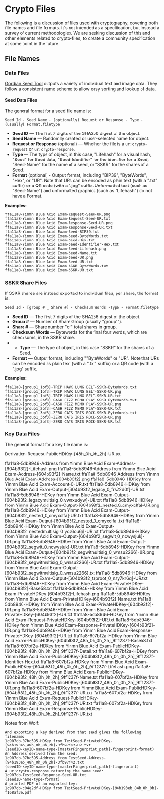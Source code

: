 # Crypto Files
The following is a discussion of files used with cryptography, covering both file names and file formats. It's not intended as a specification, but instead a survey of current methodologies. We are seeking discussion of this and other elements related to crypto-files, to create a community specification at some point in the future.
## File Names

### Data Files

[Gordian Seed Tool](https://github.com/BlockchainCommons/GordianSeedTool-iOS) outputs a variety of individual text and image data. They follow a consistent name scheme to allow easy sorting and lookup of data.

#### Seed Data Files
The general format for a seed file name is:

`Seed Id - Seed Name - (optionally) Request or Response - Type - (usually) Format.filetype`

* **Seed ID** — The first 7 digits of the SHA256 digest of the object.
* **Seed Name** — Randomlly created or user-selected name for object.
* **Request or Response** (optional) — Whether the file is a `ur:crypto-request` or `ur:crypto-response`.
* **Type** — The type of object, in this case, "Lifehash" for a visual hash, "Seed" for Seed data, "Seed-Identifier" for the identifier for a Seed, "Seed-Name" for the name of a seed, or "SSKR" for the shares of a Seed. 
* **Format** (optional) - Output format, including "BIP39", "ByteWords", "Hex", or "UR". Note that URs can be encoded as plain text (with a ".txt" suffix) or a QR code (with a ".jpg" suffix. Unformatted text (such as "Seed-Name") and unformatted graphics (such as "Lifehash") do not have a Format.

**Examples:**
```
ffa11a8-Yinmn Blue Acid Exam-Request-Seed-UR.png
ffa11a8-Yinmn Blue Acid Exam-Request-Seed-UR.txt
ffa11a8-Yinmn Blue Acid Exam-Response-Seed-UR.png
ffa11a8-Yinmn Blue Acid Exam-Response-Seed-UR.txt
ffa11a8-Yinmn Blue Acid Exam-Seed-BIP39.txt
ffa11a8-Yinmn Blue Acid Exam-Seed-ByteWords.txt
ffa11a8-Yinmn Blue Acid Exam-Seed-Hex.txt
ffa11a8-Yinmn Blue Acid Exam-Seed-Identifier-Hex.txt
ffa11a8-Yinmn Blue Acid Exam-Seed-Lifehash.png
ffa11a8-Yinmn Blue Acid Exam-Seed-Name.txt
ffa11a8-Yinmn Blue Acid Exam-Seed-UR.png
ffa11a8-Yinmn Blue Acid Exam-Seed-UR.txt
ffa11a8-Yinmn Blue Acid Exam-SSKR-ByteWords.txt
ffa11a8-Yinmn Blue Acid Exam-SSKR-UR.txt
```

### SSKR Share Files

If SSKR shares are instead exported to individual files, per share, the format is:

`Seed Id - [group # _ Share #] - Checksum Words -Type - Format.filetype`

* **Seed ID** — The first 7 digits of the SHA256 digest of the object.
* **Group #** — Number of Share Group (usually "group1").
* **Share #** — Share number "of" total shares in group.
* **Checksum Words** — Bytewords for the final four words, which are checksums, in the SSKR share.
* * **Type** — The type of object, in this case "SSKR" for the shares of a Seed. 
* **Format** — Output format, including ""ByteWords" or "UR". Note that URs can be encoded as plain text (with a ".txt" suffix) or a QR code (with a ".jpg" suffix.

**Examples:**
```
ffa11a8-[group1_1of3]-TRIP HAWK LUNG BELT-SSKR-ByteWords.txt
ffa11a8-[group1_1of3]-TRIP HAWK LUNG BELT-SSKR-UR.png
ffa11a8-[group1_1of3]-TRIP HAWK LUNG BELT-SSKR-UR.txt
ffa11a8-[group1_2of3]-CASH FIZZ MEMO PLAY-SSKR-ByteWords.txt
ffa11a8-[group1_2of3]-CASH FIZZ MEMO PLAY-SSKR-UR.png
ffa11a8-[group1_2of3]-CASH FIZZ MEMO PLAY-SSKR-UR.txt
ffa11a8-[group1_3of3]-ZERO CATS IRIS ROCK-SSKR-ByteWords.txt
ffa11a8-[group1_3of3]-ZERO CATS IRIS ROCK-SSKR-UR.png
ffa11a8-[group1_3of3]-ZERO CATS IRIS ROCK-SSKR-UR.txt
```
### Key Data Files

The general format for a key file name is:



Derivation-Request-PublicHDKey-[48h_0h_0h_2h]-UR.txt

ffa11a8-5db8946-Address from Yinmn Blue Acid Exam-Address-[604b93f2]-Lifehash.png
ffa11a8-5db8946-Address from Yinmn Blue Acid Exam-Address-[604b93f2]-Name.txt
ffa11a8-5db8946-Address from Yinmn Blue Acid Exam-Address-[604b93f2].png
ffa11a8-5db8946-HDKey from Yinmn Blue Acid Exam-Account-0-UR.txt
ffa11a8-5db8946-HDKey from Yinmn Blue Acid Exam-Output-[604b93f2_legacy_0_frs22d0f]-UR.txt
ffa11a8-5db8946-HDKey from Yinmn Blue Acid Exam-Output-[604b93f2_legacymultisig_0_vwnxudyw]-UR.txt
ffa11a8-5db8946-HDKey from Yinmn Blue Acid Exam-Output-[604b93f2_nested_0_cmyxclfa]-UR.png
ffa11a8-5db8946-HDKey from Yinmn Blue Acid Exam-Output-[604b93f2_nested_0_cmyxclfa]-UR.txt
ffa11a8-5db8946-HDKey from Yinmn Blue Acid Exam-Output-[604b93f2_nested_0_cmyxclfa].txt
ffa11a8-5db8946-HDKey from Yinmn Blue Acid Exam-Output-[604b93f2_nestedmultisig_0_ycs6cu6j]-UR.txt
ffa11a8-5db8946-HDKey from Yinmn Blue Acid Exam-Output-[604b93f2_segwit_0_ncwysjuk]-UR.png
ffa11a8-5db8946-HDKey from Yinmn Blue Acid Exam-Output-[604b93f2_segwit_0_ncwysjuk]-UR.txt
ffa11a8-5db8946-HDKey from Yinmn Blue Acid Exam-Output-[604b93f2_segwitmultisig_0_wmsu2266]-UR.png
ffa11a8-5db8946-HDKey from Yinmn Blue Acid Exam-Output-[604b93f2_segwitmultisig_0_wmsu2266]-UR.txt
ffa11a8-5db8946-HDKey from Yinmn Blue Acid Exam-Output-[604b93f2_segwitmultisig_0_wmsu2266].txt
ffa11a8-5db8946-HDKey from Yinmn Blue Acid Exam-Output-[604b93f2_taproot_0_nay7kr6q]-UR.txt
ffa11a8-5db8946-HDKey from Yinmn Blue Acid Exam-PrivateHDKey-[604b93f2]-Base58.txt
ffa11a8-5db8946-HDKey from Yinmn Blue Acid Exam-PrivateHDKey-[604b93f2]-Lifehash.png
ffa11a8-5db8946-HDKey from Yinmn Blue Acid Exam-PrivateHDKey-[604b93f2]-Name.txt
ffa11a8-5db8946-HDKey from Yinmn Blue Acid Exam-PrivateHDKey-[604b93f2]-UR.png
ffa11a8-5db8946-HDKey from Yinmn Blue Acid Exam-PrivateHDKey-[604b93f2]-UR.txt
ffa11a8-5db8946-HDKey from Yinmn Blue Acid Exam-Request-PrivateHDKey-[604b93f2]-UR.txt
ffa11a8-5db8946-HDKey from Yinmn Blue Acid Exam-Response-PrivateHDKey-[604b93f2]-UR.png
ffa11a8-5db8946-HDKey from Yinmn Blue Acid Exam-Response-PrivateHDKey-[604b93f2]-UR.txt
ffa11a8-607bf2a-HDKey from Yinmn Blue Acid Exam-PublicHDKey-[604b93f2_48h_0h_0h_2h]_9ff1237f-Base58.txt
ffa11a8-607bf2a-HDKey from Yinmn Blue Acid Exam-PublicHDKey-[604b93f2_48h_0h_0h_2h]_9ff1237f-Detail.txt
ffa11a8-607bf2a-HDKey from Yinmn Blue Acid Exam-PublicHDKey-[604b93f2_48h_0h_0h_2h]_9ff1237f-Identifier-Hex.txt
ffa11a8-607bf2a-HDKey from Yinmn Blue Acid Exam-PublicHDKey-[604b93f2_48h_0h_0h_2h]_9ff1237f-Lifehash.png
ffa11a8-607bf2a-HDKey from Yinmn Blue Acid Exam-PublicHDKey-[604b93f2_48h_0h_0h_2h]_9ff1237f-Name.txt
ffa11a8-607bf2a-HDKey from Yinmn Blue Acid Exam-PublicHDKey-[604b93f2_48h_0h_0h_2h]_9ff1237f-UR.png
ffa11a8-607bf2a-HDKey from Yinmn Blue Acid Exam-PublicHDKey-[604b93f2_48h_0h_0h_2h]_9ff1237f-UR.txt
ffa11a8-607bf2a-HDKey from Yinmn Blue Acid Exam-Request-PublicHDKey-[604b93f2_48h_0h_0h_2h]_9ff1237f-UR.txt
ffa11a8-607bf2a-HDKey from Yinmn Blue Acid Exam-Response-PublicHDKey-[604b93f2_48h_0h_0h_2h]_9ff1237f-UR.txt

Notes from Wolf:
```
And exporting a key derived from that seed gives the following filename:
1c907cb-07bc595-HDKey from TestSeed-PrivateHDKey-[94b193eb_48h_0h_0h_2h]-3fb97f42-UR.txt
(seedID-keyID-name-type-[masterFingerprint_path]-fingerprint-format)
An Address derived from the seed:
1c907cb-07bc595-Address from TestSeed-Address-[94b193eb_48h_0h_0h_2h]-3fb97f42.txt
(seedID-keyID-name-type-[masterFingerprint_path]-fingerprint)
A ur:crypto-response returning the same seed:
1c907cb-TestSeed-Response-Seed-UR.txt
(seedID-name-type-format)
A printed PDF of an exported key:
1c907cb-c04e2df-HDKey from TestSeed-PrivateHDKey-[94b193eb_84h_0h_0h]-f168af3e.pdf
```
